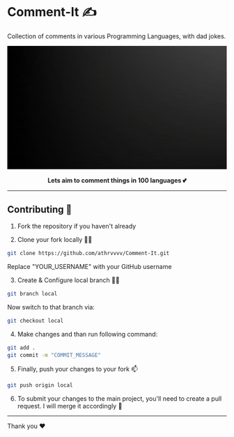 # Comment-It ✍

Collection of comments in various Programming Languages, with dad jokes.

![](comment.gif)

<div align="center">
  <strong>Lets aim to comment things in 100 languages 💕</strong>
</div>

---

## Contributing 🤝

1. Fork the repository if you haven't already 

2. Clone your fork locally 🙋‍♂

```sh
git clone https://github.com/athrvvvv/Comment-It.git
```
Replace "YOUR_USERNAME" with your GitHub username

3. Create & Configure local branch 💁‍♂️
```sh
git branch local
```
Now switch to that branch via:
```sh
git checkout local
```
4. Make changes and than run following command:
```sh
git add .
git commit -m "COMMIT_MESSAGE"
```

5. Finally, push your changes to your fork 📫
```sh
git push origin local
```

6. To submit your changes to the main project, you'll need to create a pull request. I will merge it accordingly 🙌

---

Thank you ❤
